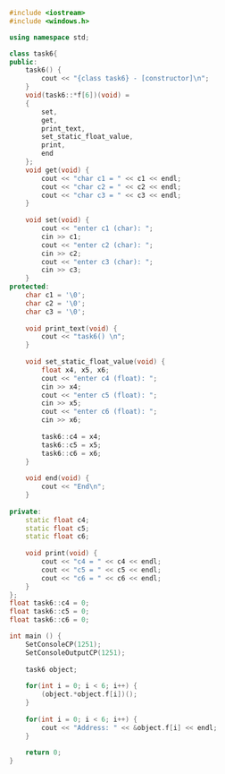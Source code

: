 ﻿```c++
#include <iostream>
#include <windows.h>

using namespace std;

class task6{
public:
	task6() {
		cout << "{class task6} - [constructor]\n";
	}
	void(task6::*f[6])(void) =
	{   
 		set,
		get,
		print_text, 
		set_static_float_value, 
		print, 
		end
	};
	void get(void) {
        cout << "char c1 = " << c1 << endl;
        cout << "char c2 = " << c2 << endl;
        cout << "char c3 = " << c3 << endl;
    }
        
    void set(void) {
        cout << "enter c1 (char): ";
        cin >> c1;
        cout << "enter c2 (char): ";
        cin >> c2;
        cout << "enter c3 (char): ";
        cin >> c3;
    }
protected:
	char c1 = '\0';
	char c2 = '\0';
	char c3 = '\0';
	
	void print_text(void) {
		cout << "task6() \n";
    }
        
    void set_static_float_value(void) {
    	float x4, x5, x6;
    	cout << "enter c4 (float): ";
        cin >> x4;
        cout << "enter c5 (float): ";
        cin >> x5;
        cout << "enter c6 (float): ";
        cin >> x6;
        
        task6::c4 = x4;
        task6::c5 = x5;
        task6::c6 = x6;
    }    
    
    void end(void) {
        cout << "End\n";
    }  
    
private:
	static float c4;
	static float c5;
	static float c6;
	
	void print(void) {
        cout << "c4 = " << c4 << endl;
        cout << "c5 = " << c5 << endl;
        cout << "c6 = " << c6 << endl;
    }
};
float task6::c4 = 0;
float task6::c5 = 0;
float task6::c6 = 0;

int main () {
	SetConsoleCP(1251);
	SetConsoleOutputCP(1251);
	
	task6 object;
	
    for(int i = 0; i < 6; i++) {
        (object.*object.f[i])();
    }
    
    for(int i = 0; i < 6; i++) {
        cout << "Address: " << &object.f[i] << endl;
    }
    
	return 0;
}

```
